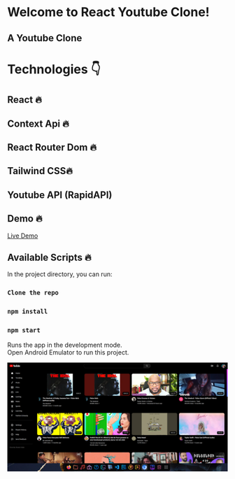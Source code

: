 # Welcome to React Youtube Clone!

## A Youtube Clone

# Technologies 👇

## React 🔥

## Context Api 🔥

## React Router Dom 🔥

## Tailwind CSS🔥

## Youtube API (RapidAPI)

## Demo 🔥

<a href="" target="_blank">Live Demo</a>

## Available Scripts 🔥

In the project directory, you can run:

### `Clone the repo`

### `npm install`

### `npm start`

Runs the app in the development mode.\
Open Android Emulator to run this project.

<div  align="center"  id="top">
<img  src="./preview.png"  alt="Youtube Clone" />
</div>
